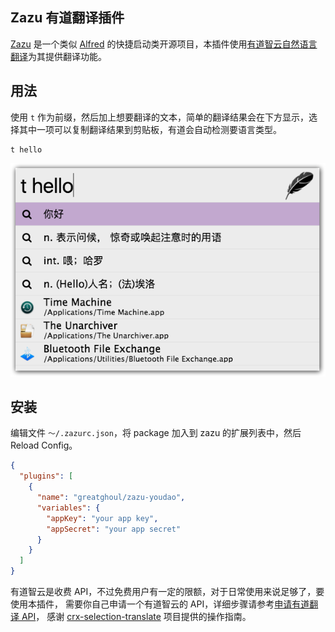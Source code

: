 ## Zazu 有道翻译插件

[Zazu] 是一个类似 [Alfred] 的快捷启动类开源项目，本插件使用[有道智云自然语言翻译]为其提供翻译功能。

## 用法

使用 `t` 作为前缀，然后加上想要翻译的文本，简单的翻译结果会在下方显示，选择其中一项可以复制翻译结果到剪贴板，有道会自动检测要语言类型。

```
t hello
```

![截图](./assets/screenshot.png)

## 安装

编辑文件 `～/.zazurc.json`，将 package 加入到 zazu 的扩展列表中，然后 Reload Config。

``` json
{
  "plugins": [
    {
      "name": "greatghoul/zazu-youdao",
      "variables": {
        "appKey": "your app key",
        "appSecret": "your app secret"
      }
    }
  ]
}
```

有道智云是收费 API，不过免费用户有一定的限额，对于日常使用来说足够了，要使用本插件，
需要你自己申请一个有道智云的 API，详细步骤请参考[申请有道翻译 API]，
感谢 [crx-selection-translate] 项目提供的操作指南。

[Zazu]: http://zazuapp.org/
[Alfred]: https://www.alfredapp.com/
[有道智云自然语言翻译]: http://ai.youdao.com/product-fanyi.s
[申请有道翻译 API]: https://github.com/Selection-Translator/crx-selection-translate/wiki/%E7%94%B3%E8%AF%B7%E6%9C%89%E9%81%93%E7%BF%BB%E8%AF%91-API
[crx-selection-translate]: https://github.com/Selection-Translator/crx-selection-translate "让浏览任意语言的网站变得无比轻松的 Chrome 扩展程序"